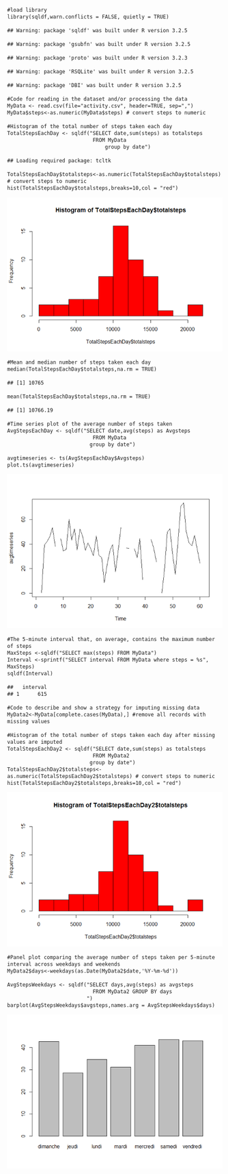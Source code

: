     #load library
    library(sqldf,warn.conflicts = FALSE, quietly = TRUE)

    ## Warning: package 'sqldf' was built under R version 3.2.5

    ## Warning: package 'gsubfn' was built under R version 3.2.5

    ## Warning: package 'proto' was built under R version 3.2.3

    ## Warning: package 'RSQLite' was built under R version 3.2.5

    ## Warning: package 'DBI' was built under R version 3.2.5

    #Code for reading in the dataset and/or processing the data
    MyData <- read.csv(file="activity.csv", header=TRUE, sep=",")
    MyData$steps<-as.numeric(MyData$steps) # convert steps to numeric

    #Histogram of the total number of steps taken each day
    TotalStepsEachDay <- sqldf("SELECT date,sum(steps) as totalsteps 
                                FROM MyData  
                                    group by date")

    ## Loading required package: tcltk

    TotalStepsEachDay$totalsteps<-as.numeric(TotalStepsEachDay$totalsteps) # convert steps to numeric
    hist(TotalStepsEachDay$totalsteps,breaks=10,col = "red")

![](Assignment2_files/figure-markdown_strict/unnamed-chunk-3-1.png)

    #Mean and median number of steps taken each day
    median(TotalStepsEachDay$totalsteps,na.rm = TRUE)

    ## [1] 10765

    mean(TotalStepsEachDay$totalsteps,na.rm = TRUE)

    ## [1] 10766.19

    #Time series plot of the average number of steps taken
    AvgStepsEachDay <- sqldf("SELECT date,avg(steps) as Avgsteps 
                                FROM MyData  
                               group by date")

    avgtimeseries <- ts(AvgStepsEachDay$Avgsteps)
    plot.ts(avgtimeseries)

![](Assignment2_files/figure-markdown_strict/unnamed-chunk-5-1.png)

    #The 5-minute interval that, on average, contains the maximum number of steps
    MaxSteps <-sqldf("SELECT max(steps) FROM MyData")
    Interval <-sprintf("SELECT interval FROM MyData where steps = %s", MaxSteps)
    sqldf(Interval)

    ##   interval
    ## 1      615

    #Code to describe and show a strategy for imputing missing data
    MyData2<-MyData[complete.cases(MyData),] #remove all records with missing values

    #Histogram of the total number of steps taken each day after missing values are imputed
    TotalStepsEachDay2 <- sqldf("SELECT date,sum(steps) as totalsteps 
                                FROM MyData2  
                               group by date")
    TotalStepsEachDay2$totalsteps<-as.numeric(TotalStepsEachDay2$totalsteps) # convert steps to numeric
    hist(TotalStepsEachDay2$totalsteps,breaks=10,col = "red")

![](Assignment2_files/figure-markdown_strict/unnamed-chunk-8-1.png)

    #Panel plot comparing the average number of steps taken per 5-minute interval across weekdays and weekends
    MyData2$days<-weekdays(as.Date(MyData2$date,'%Y-%m-%d'))

    AvgStepsWeekdays <- sqldf("SELECT days,avg(steps) as avgsteps 
                                FROM MyData2 GROUP BY days
                              ")
    barplot(AvgStepsWeekdays$avgsteps,names.arg = AvgStepsWeekdays$days)

![](Assignment2_files/figure-markdown_strict/unnamed-chunk-9-1.png)
